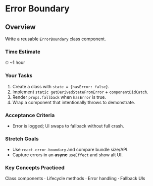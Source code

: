 # Error Boundary

## Overview

Write a reusable `ErrorBoundary` class component.

### Time Estimate

⏱ \~1 hour

### Your Tasks

1. Create a class with `state = {hasError: false}`.
2. Implement `static getDerivedStateFromError` + `componentDidCatch`.
3. Render `props.fallback` when `hasError` is true.
4. Wrap a component that intentionally throws to demonstrate.

### Acceptance Criteria

* Error is logged; UI swaps to fallback without full crash.

### Stretch Goals

* Use `react-error-boundary` and compare bundle size/API.
* Capture errors in an **async** `useEffect` and show alt UI.

### Key Concepts Practiced

Class components · Lifecycle methods · Error handling · Fallback UIs
